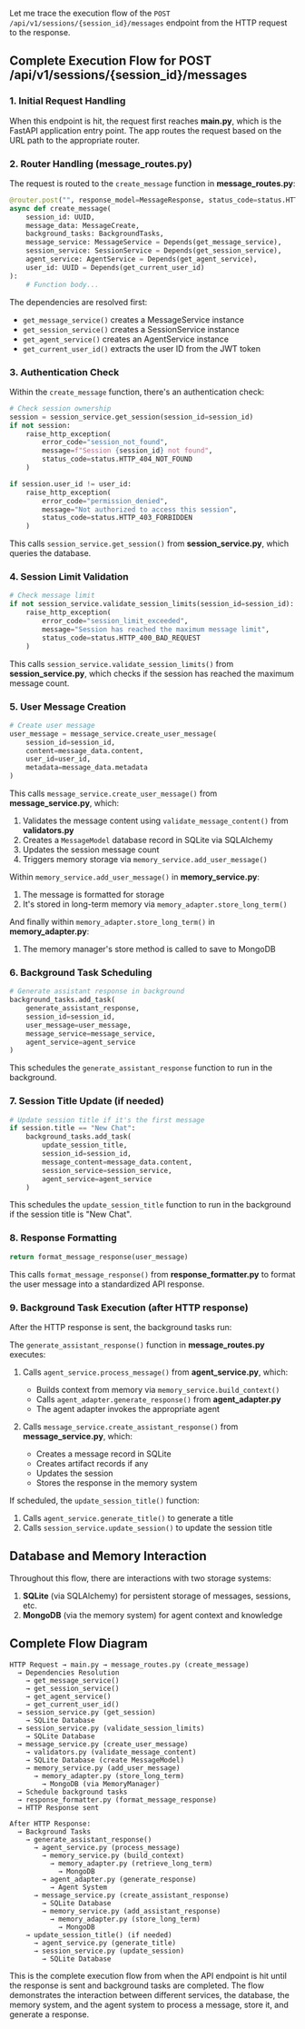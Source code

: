 Let me trace the execution flow of the `POST /api/v1/sessions/{session_id}/messages` endpoint from the HTTP request to the response.

## Complete Execution Flow for POST /api/v1/sessions/{session_id}/messages

### 1. Initial Request Handling

When this endpoint is hit, the request first reaches **main.py**, which is the FastAPI application entry point. The app routes the request based on the URL path to the appropriate router.

### 2. Router Handling (message_routes.py)

The request is routed to the `create_message` function in **message_routes.py**:

```python
@router.post("", response_model=MessageResponse, status_code=status.HTTP_201_CREATED)
async def create_message(
    session_id: UUID,
    message_data: MessageCreate,
    background_tasks: BackgroundTasks,
    message_service: MessageService = Depends(get_message_service),
    session_service: SessionService = Depends(get_session_service),
    agent_service: AgentService = Depends(get_agent_service),
    user_id: UUID = Depends(get_current_user_id)
):
    # Function body...
```

The dependencies are resolved first:
- `get_message_service()` creates a MessageService instance
- `get_session_service()` creates a SessionService instance
- `get_agent_service()` creates an AgentService instance
- `get_current_user_id()` extracts the user ID from the JWT token

### 3. Authentication Check

Within the `create_message` function, there's an authentication check:

```python
# Check session ownership
session = session_service.get_session(session_id=session_id)
if not session:
    raise_http_exception(
        error_code="session_not_found",
        message=f"Session {session_id} not found",
        status_code=status.HTTP_404_NOT_FOUND
    )

if session.user_id != user_id:
    raise_http_exception(
        error_code="permission_denied",
        message="Not authorized to access this session",
        status_code=status.HTTP_403_FORBIDDEN
    )
```

This calls `session_service.get_session()` from **session_service.py**, which queries the database.

### 4. Session Limit Validation

```python
# Check message limit
if not session_service.validate_session_limits(session_id=session_id):
    raise_http_exception(
        error_code="session_limit_exceeded",
        message="Session has reached the maximum message limit",
        status_code=status.HTTP_400_BAD_REQUEST
    )
```

This calls `session_service.validate_session_limits()` from **session_service.py**, which checks if the session has reached the maximum message count.

### 5. User Message Creation

```python
# Create user message
user_message = message_service.create_user_message(
    session_id=session_id,
    content=message_data.content,
    user_id=user_id,
    metadata=message_data.metadata
)
```

This calls `message_service.create_user_message()` from **message_service.py**, which:

1. Validates the message content using `validate_message_content()` from **validators.py**
2. Creates a `MessageModel` database record in SQLite via SQLAlchemy
3. Updates the session message count
4. Triggers memory storage via `memory_service.add_user_message()`

Within `memory_service.add_user_message()` in **memory_service.py**:
1. The message is formatted for storage
2. It's stored in long-term memory via `memory_adapter.store_long_term()`

And finally within `memory_adapter.store_long_term()` in **memory_adapter.py**:
1. The memory manager's store method is called to save to MongoDB

### 6. Background Task Scheduling

```python
# Generate assistant response in background
background_tasks.add_task(
    generate_assistant_response,
    session_id=session_id,
    user_message=user_message,
    message_service=message_service,
    agent_service=agent_service
)
```

This schedules the `generate_assistant_response` function to run in the background.

### 7. Session Title Update (if needed)

```python
# Update session title if it's the first message
if session.title == "New Chat":
    background_tasks.add_task(
        update_session_title,
        session_id=session_id,
        message_content=message_data.content,
        session_service=session_service,
        agent_service=agent_service
    )
```

This schedules the `update_session_title` function to run in the background if the session title is "New Chat".

### 8. Response Formatting

```python
return format_message_response(user_message)
```

This calls `format_message_response()` from **response_formatter.py** to format the user message into a standardized API response.

### 9. Background Task Execution (after HTTP response)

After the HTTP response is sent, the background tasks run:

The `generate_assistant_response()` function in **message_routes.py** executes:
1. Calls `agent_service.process_message()` from **agent_service.py**, which:
   - Builds context from memory via `memory_service.build_context()`
   - Calls `agent_adapter.generate_response()` from **agent_adapter.py**
   - The agent adapter invokes the appropriate agent

2. Calls `message_service.create_assistant_response()` from **message_service.py**, which:
   - Creates a message record in SQLite
   - Creates artifact records if any
   - Updates the session
   - Stores the response in the memory system

If scheduled, the `update_session_title()` function:
1. Calls `agent_service.generate_title()` to generate a title
2. Calls `session_service.update_session()` to update the session title

## Database and Memory Interaction

Throughout this flow, there are interactions with two storage systems:
1. **SQLite** (via SQLAlchemy) for persistent storage of messages, sessions, etc.
2. **MongoDB** (via the memory system) for agent context and knowledge

## Complete Flow Diagram

```
HTTP Request → main.py → message_routes.py (create_message) 
  → Dependencies Resolution
    → get_message_service() 
    → get_session_service()
    → get_agent_service()
    → get_current_user_id()
  → session_service.py (get_session) 
    → SQLite Database
  → session_service.py (validate_session_limits)
    → SQLite Database 
  → message_service.py (create_user_message)
    → validators.py (validate_message_content)
    → SQLite Database (create MessageModel)
    → memory_service.py (add_user_message)
      → memory_adapter.py (store_long_term)
        → MongoDB (via MemoryManager)
  → Schedule background tasks
  → response_formatter.py (format_message_response)
  → HTTP Response sent

After HTTP Response:
  → Background Tasks
    → generate_assistant_response()
      → agent_service.py (process_message)
        → memory_service.py (build_context)
          → memory_adapter.py (retrieve_long_term)
            → MongoDB
        → agent_adapter.py (generate_response)
          → Agent System
      → message_service.py (create_assistant_response)
        → SQLite Database
        → memory_service.py (add_assistant_response)
          → memory_adapter.py (store_long_term)
            → MongoDB
    → update_session_title() (if needed)
      → agent_service.py (generate_title)
      → session_service.py (update_session)
        → SQLite Database
```

This is the complete execution flow from when the API endpoint is hit until the response is sent and background tasks are completed. The flow demonstrates the interaction between different services, the database, the memory system, and the agent system to process a message, store it, and generate a response.